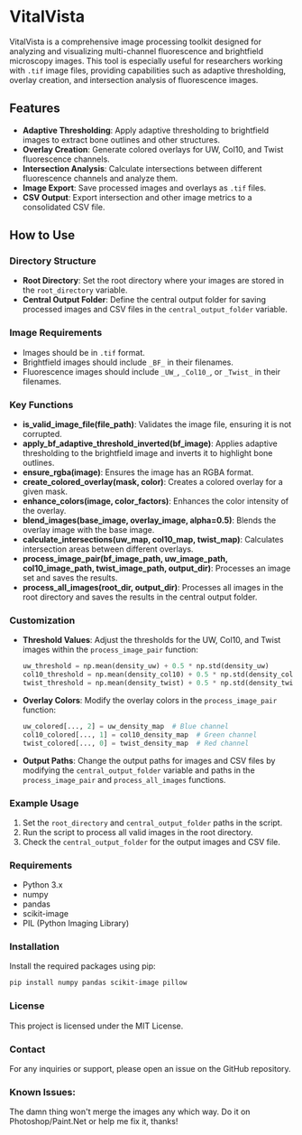 # VitalVista

VitalVista is a comprehensive image processing toolkit designed for analyzing and visualizing multi-channel fluorescence and brightfield microscopy images. This tool is especially useful for researchers working with `.tif` image files, providing capabilities such as adaptive thresholding, overlay creation, and intersection analysis of fluorescence images.


## Features

- **Adaptive Thresholding**: Apply adaptive thresholding to brightfield images to extract bone outlines and other structures.
- **Overlay Creation**: Generate colored overlays for UW, Col10, and Twist fluorescence channels.
- **Intersection Analysis**: Calculate intersections between different fluorescence channels and analyze them.
- **Image Export**: Save processed images and overlays as `.tif` files.
- **CSV Output**: Export intersection and other image metrics to a consolidated CSV file.

## How to Use

### Directory Structure
- **Root Directory**: Set the root directory where your images are stored in the `root_directory` variable.
- **Central Output Folder**: Define the central output folder for saving processed images and CSV files in the `central_output_folder` variable.

### Image Requirements
- Images should be in `.tif` format.
- Brightfield images should include `_BF_` in their filenames.
- Fluorescence images should include `_UW_`, `_Col10_`, or `_Twist_` in their filenames.

### Key Functions

- **is_valid_image_file(file_path)**: Validates the image file, ensuring it is not corrupted.
- **apply_bf_adaptive_threshold_inverted(bf_image)**: Applies adaptive thresholding to the brightfield image and inverts it to highlight bone outlines.
- **ensure_rgba(image)**: Ensures the image has an RGBA format.
- **create_colored_overlay(mask, color)**: Creates a colored overlay for a given mask.
- **enhance_colors(image, color_factors)**: Enhances the color intensity of the overlay.
- **blend_images(base_image, overlay_image, alpha=0.5)**: Blends the overlay image with the base image.
- **calculate_intersections(uw_map, col10_map, twist_map)**: Calculates intersection areas between different overlays.
- **process_image_pair(bf_image_path, uw_image_path, col10_image_path, twist_image_path, output_dir)**: Processes an image set and saves the results.
- **process_all_images(root_dir, output_dir)**: Processes all images in the root directory and saves the results in the central output folder.

### Customization

- **Threshold Values**: Adjust the thresholds for the UW, Col10, and Twist images within the `process_image_pair` function:
  ```python
  uw_threshold = np.mean(density_uw) + 0.5 * np.std(density_uw)
  col10_threshold = np.mean(density_col10) + 0.5 * np.std(density_col10)
  twist_threshold = np.mean(density_twist) + 0.5 * np.std(density_twist)
  ```
- **Overlay Colors**: Modify the overlay colors in the `process_image_pair` function:
  ```python
  uw_colored[..., 2] = uw_density_map  # Blue channel
  col10_colored[..., 1] = col10_density_map  # Green channel
  twist_colored[..., 0] = twist_density_map  # Red channel
  ```
- **Output Paths**: Change the output paths for images and CSV files by modifying the `central_output_folder` variable and paths in the `process_image_pair` and `process_all_images` functions.

### Example Usage

1. Set the `root_directory` and `central_output_folder` paths in the script.
2. Run the script to process all valid images in the root directory.
3. Check the `central_output_folder` for the output images and CSV file.

### Requirements

- Python 3.x
- numpy
- pandas
- scikit-image
- PIL (Python Imaging Library)

### Installation

Install the required packages using pip:
```bash
pip install numpy pandas scikit-image pillow
```

### License

This project is licensed under the MIT License.

### Contact

For any inquiries or support, please open an issue on the GitHub repository.

### Known Issues:
The damn thing won't merge the images any which way. Do it on Photoshop/Paint.Net or help me fix it, thanks!
